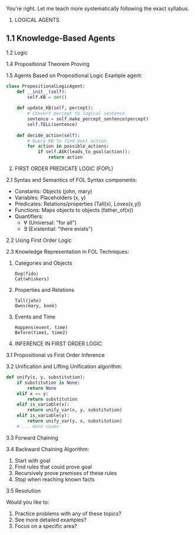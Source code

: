 You're right. Let me teach more systematically following the exact syllabus.

1. LOGICAL AGENTS

1.1 Knowledge-Based Agents
- 
1.2 Logic



1.4 Propositional Theorem Proving

1.5 Agents Based on Propositional Logic
Example agent:
```python
class PropositionalLogicAgent:
    def __init__(self):
        self.KB = set()
    
    def update_KB(self, percept):
        # Convert percept to logical sentence
        sentence = self.make_percept_sentence(percept)
        self.TELL(sentence)
    
    def decide_action(self):
        # Query KB to find best action
        for action in possible_actions:
            if self.ASK(leads_to_goal(action)):
                return action
```

2. FIRST ORDER PREDICATE LOGIC (FOPL)

2.1 Syntax and Semantics of FOL
Syntax components:
- Constants: Objects (john, mary)
- Variables: Placeholders (x, y)
- Predicates: Relations/properties (Tall(x), Loves(x,y))
- Functions: Maps objects to objects (father_of(x))
- Quantifiers: 
  - ∀ (Universal: "for all")
  - ∃ (Existential: "there exists")

2.2 Using First Order Logic

2.3 Knowledge Representation in FOL
Techniques:
1. Categories and Objects
   ```
   Dog(fido)
   Cat(whiskers)
   ```

2. Properties and Relations
   ```
   Tall(john)
   Owns(mary, book)
   ```

3. Events and Time
   ```
   Happens(event, time)
   Before(time1, time2)
   ```

3. INFERENCE IN FIRST ORDER LOGIC

3.1 Propositional vs First Order Inference

3.2 Unification and Lifting
Unification algorithm:
```python
def unify(x, y, substitution):
    if substitution is None:
        return None
    elif x == y:
        return substitution
    elif is_variable(x):
        return unify_var(x, y, substitution)
    elif is_variable(y):
        return unify_var(y, x, substitution)
    # ... more cases
```

3.3 Forward Chaining

3.4 Backward Chaining
Algorithm:
1. Start with goal
2. Find rules that could prove goal
3. Recursively prove premises of these rules
4. Stop when reaching known facts

3.5 Resolution

Would you like to:
1. Practice problems with any of these topics?
2. See more detailed examples?
3. Focus on a specific area?